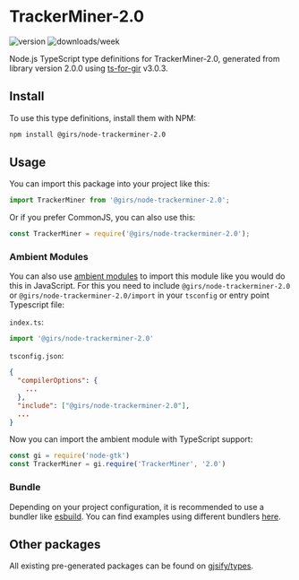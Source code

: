 
# TrackerMiner-2.0

![version](https://img.shields.io/npm/v/@girs/node-trackerminer-2.0)
![downloads/week](https://img.shields.io/npm/dw/@girs/node-trackerminer-2.0)


Node.js TypeScript type definitions for TrackerMiner-2.0, generated from library version 2.0.0 using [ts-for-gir](https://github.com/gjsify/ts-for-gir) v3.0.3.


## Install

To use this type definitions, install them with NPM:
```bash
npm install @girs/node-trackerminer-2.0
```

## Usage

You can import this package into your project like this:
```ts
import TrackerMiner from '@girs/node-trackerminer-2.0';
```

Or if you prefer CommonJS, you can also use this:
```ts
const TrackerMiner = require('@girs/node-trackerminer-2.0');
```

### Ambient Modules

You can also use [ambient modules](https://github.com/gjsify/ts-for-gir/tree/main/packages/cli#ambient-modules) to import this module like you would do this in JavaScript.
For this you need to include `@girs/node-trackerminer-2.0` or `@girs/node-trackerminer-2.0/import` in your `tsconfig` or entry point Typescript file:

`index.ts`:
```ts
import '@girs/node-trackerminer-2.0'
```

`tsconfig.json`:
```json
{
  "compilerOptions": {
    ...
  },
  "include": ["@girs/node-trackerminer-2.0"],
  ...
}
```

Now you can import the ambient module with TypeScript support: 

```ts
const gi = require('node-gtk')
const TrackerMiner = gi.require('TrackerMiner', '2.0')
```


### Bundle

Depending on your project configuration, it is recommended to use a bundler like [esbuild](https://esbuild.github.io/). You can find examples using different bundlers [here](https://github.com/gjsify/ts-for-gir/tree/main/examples).

## Other packages

All existing pre-generated packages can be found on [gjsify/types](https://github.com/gjsify/types).

